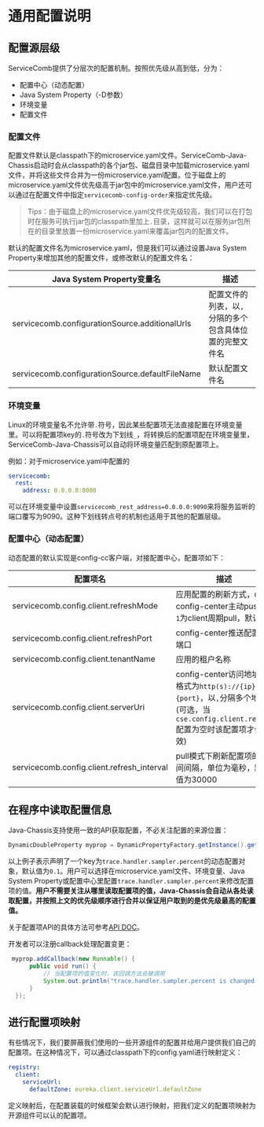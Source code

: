 # 通用配置说明

## 配置源层级

ServiceComb提供了分层次的配置机制。按照优先级从高到低，分为：
* 配置中心（动态配置）
* Java System Property（-D参数）
* 环境变量
* 配置文件

### 配置文件

配置文件默认是classpath下的microservice.yaml文件。ServiceComb-Java-Chassis启动时会从classpath的各个jar包、磁盘目录中加载microservice.yaml文件，并将这些文件合并为一份microservice.yaml配置。位于磁盘上的microservice.yaml文件优先级高于jar包中的microservice.yaml文件，用户还可以通过在配置文件中指定`servicecomb-config-order`来指定优先级。

> Tips：由于磁盘上的microservice.yaml文件优先级较高，我们可以在打包时在服务可执行jar包的classpath里加上`.`目录，这样就可以在服务jar包所在的目录里放置一份microservice.yaml来覆盖jar包内的配置文件。

默认的配置文件名为microservice.yaml，但是我们可以通过设置Java System Property来增加其他的配置文件，或修改默认的配置文件名：

|Java System Property变量名|描述|
|---|---|
|servicecomb.configurationSource.additionalUrls|配置文件的列表，以`,`分隔的多个包含具体位置的完整文件名|
|servicecomb.configurationSource.defaultFileName|默认配置文件名|

### 环境变量

Linux的环境变量名不允许带`.`符号，因此某些配置项无法直接配置在环境变量里。可以将配置项key的`.`符号改为下划线`_`，将转换后的配置项配在环境变量里，ServiceComb-Java-Chassis可以自动将环境变量匹配到原配置项上。

例如：对于microservice.yaml中配置的
```yaml
servicecomb:
  rest:
    address: 0.0.0.0:8080
```
可以在环境变量中设置`servicecomb_rest_address=0.0.0.0:9090`来将服务监听的端口覆写为9090。这种下划线转点号的机制也适用于其他的配置层级。

### 配置中心（动态配置）

动态配置的默认实现是config-cc客户端，对接配置中心，配置项如下：

|配置项名|描述|
|---|---|
|servicecomb.config.client.refreshMode|应用配置的刷新方式，`0`为config-center主动push，`1`为client周期pull，默认为`0`|
|servicecomb.config.client.refreshPort|config-center推送配置的端口|
|servicecomb.config.client.tenantName|应用的租户名称|
|servicecomb.config.client.serverUri|config-center访问地址，格式为`http(s)://{ip}:{port}`，以`,`分隔多个地址(可选，当`cse.config.client.regUri`配置为空时该配置项才会生效)|
|servicecomb.config.client.refresh_interval|pull模式下刷新配置项的时间间隔，单位为毫秒，默认值为30000|

## 在程序中读取配置信息

Java-Chassis支持使用一致的API获取配置，不必关注配置的来源位置：
```java
DynamicDoubleProperty myprop = DynamicPropertyFactory.getInstance().getDoubleProperty("trace.handler.sampler.percent", 0.1);
```
以上例子表示声明了一个key为`trace.handler.sampler.percent`的动态配置对象，默认值为`0.1`。用户可以选择在microservice.yaml文件、环境变量、Java System Property或配置中心里配置`trace.handler.sampler.percent`来修改配置项的值。**用户不需要关注从哪里读取配置项的值，Java-Chassis会自动从各处读取配置，并按照上文的优先级顺序进行合并以保证用户取到的是优先级最高的配置值。**

关于配置项API的具体方法可参考[API DOC](https://netflix.github.io/archaius/archaius-core-javadoc/com/netflix/config/DynamicPropertyFactory.html)。

开发者可以注册callback处理配置变更：
```java
 myprop.addCallback(new Runnable() {
      public void run() {
          // 当配置项的值变化时，该回调方法会被调用
          System.out.println("trace.handler.sampler.percent is changed!");
      }
  });
```

## 进行配置项映射
有些情况下，我们要屏蔽我们使用的一些开源组件的配置并给用户提供我们自己的配置项。在这种情况下，可以通过classpath下的config.yaml进行映射定义：
```yaml
registry:
  client:
    serviceUrl:
      defaultZone: eureka.client.serviceUrl.defaultZone
```

定义映射后，在配置装载的时候框架会默认进行映射，把我们定义的配置项映射为开源组件可以认的配置项。
